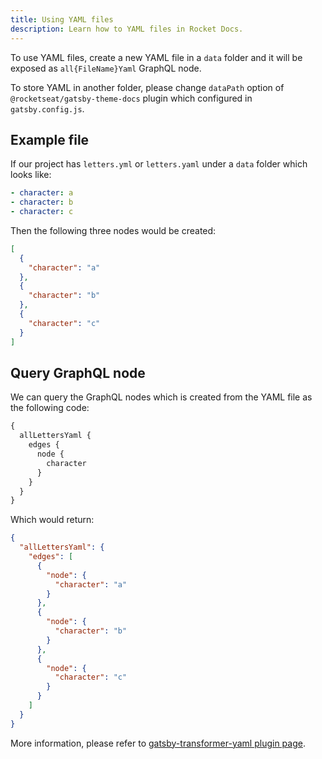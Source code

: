 ```yaml
---
title: Using YAML files
description: Learn how to YAML files in Rocket Docs.
---
```


To use YAML files, create a new YAML file in a `data` folder and it will be exposed as `all{FileName}Yaml` GraphQL node.

To store YAML in another folder, please change `dataPath` option of `@rocketseat/gatsby-theme-docs` plugin which configured in `gatsby.config.js`.

## Example file

If our project has `letters.yml` or `letters.yaml` under a `data` folder which looks like:

```yml
- character: a
- character: b
- character: c
```

Then the following three nodes would be created:

```json
[
  {
    "character": "a"
  },
  {
    "character": "b"
  },
  {
    "character": "c"
  }
]
```

## Query GraphQL node

We can query the GraphQL nodes which is created from the YAML file as the following code:

```graphql
{
  allLettersYaml {
    edges {
      node {
        character
      }
    }
  }
}
```

Which would return:

```json
{
  "allLettersYaml": {
    "edges": [
      {
        "node": {
          "character": "a"
        }
      },
      {
        "node": {
          "character": "b"
        }
      },
      {
        "node": {
          "character": "c"
        }
      }
    ]
  }
}
```

More information, please refer to [gatsby-transformer-yaml plugin page](https://www.gatsbyjs.com/plugins/gatsby-transformer-yaml/).
